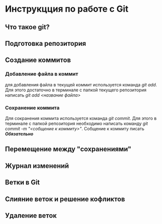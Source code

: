 # Инструкцция по работе с Git

## Что такое git?

## Подготовка репозитория 

## Создание коммитов
### Добавление файла в коммит
для добавления файла в текущей коммит используется команда *git add*. Для этого достаточно в терминале с папкой текущего репозитория написать *git add <название файла>*

### Сохранение коммита
Для сокранения коммита используется команда *git commit*. Для этого в терминале с папкой репозитория необходимо написать команду *git commit -m "<собщение к коммиту>"*. Собщение к коммиту писать ***Обязательно***

## Перемещение между "сохранениями"

## Журнал изменений

## Ветки в Git

## Слияние веток и решение кофликтов

## Удаление веток